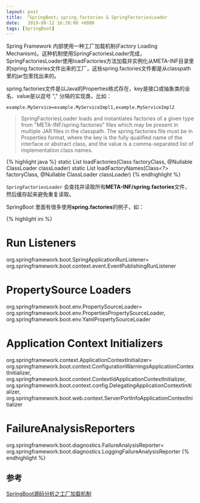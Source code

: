 ```yaml
---
layout: post
title: 「SpringBoot」spring.factories & SpringFactoriesLoader
date:   2019-08-12 16:30:00 +0800
tags: [SpringBoot]
---
```


Spring Framework 内部使用一种工厂加载机制(Factory Loading Mechanism)。这种机制使用SpringFactoriesLoader完成，SpringFactoriesLoader使用loadFactories方法加载并实例化从META-INF目录里的spring.factories文件出来的工厂，这些spring.factories文件都是从classpath里的jar包里找出来的。

spring.factories文件是以Java的Properties格式存在，key是接口或抽象类的全名、value是以逗号 "," 分隔的实现类，比如：

```
example.MyService=example.MyServiceImpl1,example.MyServiceImpl2
```

> SpringFactoriesLoader loads and instantiates factories of a given type from "META-INF/spring.factories" files which may be present in multiple JAR files in the classpath. The spring.factories file must be in Properties format, where the key is the fully qualified name of the interface or abstract class, and the value is a comma-separated list of implementation class names.

{% highlight java %}
static <T> List<T> loadFactories(Class<T> factoryClass, @Nullable ClassLoader classLoader)
static List<String> loadFactoryNames(Class<?> factoryClass, @Nullable ClassLoader classLoader)
{% endhighlight %}

`SpringFactoriesLoader` 会查找并读取所有**META-INF/spring.factories**文件，然后缓存起来避免重复读取。

SpringBoot 里面有很多使用**spring.factories**的例子，如：


{% highlight ini %}
# Run Listeners
org.springframework.boot.SpringApplicationRunListener=\
org.springframework.boot.context.event.EventPublishingRunListener

# PropertySource Loaders
org.springframework.boot.env.PropertySourceLoader=\
org.springframework.boot.env.PropertiesPropertySourceLoader,\
org.springframework.boot.env.YamlPropertySourceLoader

# Application Context Initializers
org.springframework.context.ApplicationContextInitializer=\
org.springframework.boot.context.ConfigurationWarningsApplicationContextInitializer,\
org.springframework.boot.context.ContextIdApplicationContextInitializer,\
org.springframework.boot.context.config.DelegatingApplicationContextInitializer,\
org.springframework.boot.web.context.ServerPortInfoApplicationContextInitializer

# FailureAnalysisReporters
org.springframework.boot.diagnostics.FailureAnalysisReporter=\
org.springframework.boot.diagnostics.LoggingFailureAnalysisReporter
{% endhighlight %}

## 参考 

[SpringBoot源码分析之工厂加载机制](https://fangjian0423.github.io/2017/06/05/springboot-factory-loading-mechanism/)

